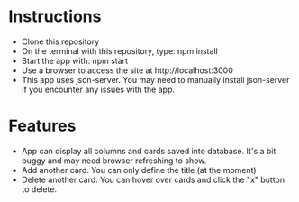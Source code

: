 # Instructions
- Clone this repository
- On the terminal with this repository, type: npm install
- Start the app with: npm start
- Use a browser to access the site at http://localhost:3000
- This app uses json-server. You may need to manually install json-server if you encounter any issues with the app.

# Features
- App can display all columns and cards saved into database. It's a bit buggy and may need browser refreshing to show.
- Add another card. You can only define the title (at the moment)
- Delete another card. You can hover over cards and click the "x" button to delete.
